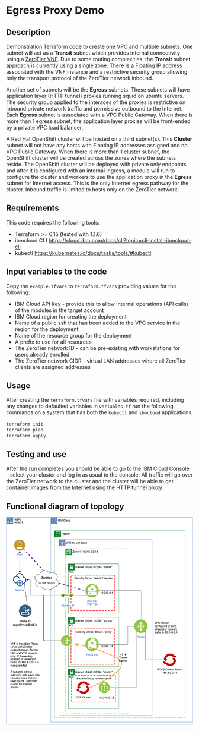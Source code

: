 # Egress Proxy Demo

## Description

Demonstration Terraform code to create one VPC and multiple subnets. One subnet will act as a **Transit** subnet which provides internal connectivity using a [ZeroTier VNF](https://github.com/timroster/terraform-vsi-zerotier-edge.git). Due to some routing complexities, the **Transit** subnet approach is currently using a single zone. There is a Floating IP address associated with the VNF instance and a restrictive security group allowing only the transport protocol of the ZeroTier network inbound.

Another set of subnets will be the **Egress** subnets. These subnets will have application layer (HTTP tunnel) proxies running squid on ubuntu servers. The security group applied to the interaces of the proxies is restrictive on inbound private network traffic and permissive outbound to the Internet. Each **Egress** subnet is associated with a VPC Public Gateway. When there is more than 1 egress subnet, the application layer proxies will be front-ended by a private VPC load balancer.

A Red Hat OpenShift cluster will be hosted on a third subnet(s). This **Cluster** subnet will not have any hosts with Floating IP addresses assigned and no VPC Public Gateway. When there is more than 1 cluster subnet, the OpenShift cluster will be created across the zones where the subnets reside. The OpenShift cluster will be deployed with private only endpoints and after it is configured with an internal ingress, a module will run to configure the cluster and workers to use the application proxy in the **Egress** subnet for Internet access. This is the only Internet egress pathway for the cluster. Inbound traffic is limited to hosts only on the ZeroTier network.

## Requirements

This code requires the following tools:

* Terraform >= 0.15 (tested with 1.1.6)
* ibmcloud CLI <https://cloud.ibm.com/docs/cli?topic=cli-install-ibmcloud-cli>
* kubectl <https://kubernetes.io/docs/tasks/tools/#kubectl>

## Input variables to the code

Copy the `example.tfvars` to `terraform.tfvars` providing values for the following:

* IBM Cloud API Key - provide this to allow internal operations (API calls) of the modules in the target account
* IBM Cloud region for creating the deployment
* Name of a public ssh that has been added to the VPC service in the region for the deployment
* Name of the resource group for the deployment
* A prefix to use for all resources
* The ZeroTier network ID - can be pre-existing with workstations for users already enrolled
* The ZeroTier network CIDR - virtual LAN addresses where all ZeroTier clients are assigned addresses

## Usage

After creating the `terraform.tfvars` file with variables required, including any changes to defaulted variables in `variables.tf` run the following commands on a system that has both the `kubectl` and `ibmcloud` applications:

```shell
terraform init
terraform plan
terraform apply
```

## Testing and use

After the run completes you should be able to go to the IBM Cloud Console - select your cluster and log in as usual to the console. All traffic will go over the ZeroTier network to the cluster and the cluster will be able to get container images from the Internet using the HTTP tunnel proxy.

## Functional diagram of topology

![ diagram of VPC topology ](image/ztvnf-multi-subnet.png)
